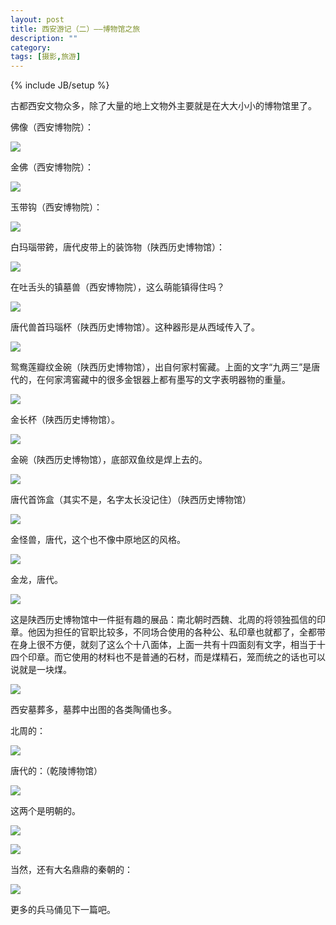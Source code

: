 ```yaml
---
layout: post
title: 西安游记（二）——博物馆之旅
description: ""
category:
tags: [摄影,旅游]
---
```


{% include JB/setup %}

古都西安文物众多，除了大量的地上文物外主要就是在大大小小的博物馆里了。

佛像（西安博物院）：

![](http://o9si8u3ts.bkt.clouddn.com/2017-07-04-_IGP1832.jpg)

金佛（西安博物院）：

![](http://o9si8u3ts.bkt.clouddn.com/2017-07-04-_IGP1836.jpg)

玉带钩（西安博物院）：

![](http://o9si8u3ts.bkt.clouddn.com/2017-07-04-_IGP1840.jpg)

白玛瑙带銙，唐代皮带上的装饰物（陕西历史博物馆）：

![](http://o9si8u3ts.bkt.clouddn.com/2017-07-04-_IGP1902.jpg)

在吐舌头的镇墓兽（西安博物院），这么萌能镇得住吗？

![](http://o9si8u3ts.bkt.clouddn.com/2017-07-04-_IGP1848.jpg)

唐代兽首玛瑙杯（陕西历史博物馆）。这种器形是从西域传入了。

![](http://o9si8u3ts.bkt.clouddn.com/2017-07-04-_IGP1903.jpg)

鸳鸯莲瓣纹金碗（陕西历史博物馆），出自何家村窖藏。上面的文字“九两三”是唐代的，在何家湾窖藏中的很多金银器上都有墨写的文字表明器物的重量。

![](http://o9si8u3ts.bkt.clouddn.com/2017-07-04-_IGP1905.jpg)

金长杯（陕西历史博物馆）。

![](http://o9si8u3ts.bkt.clouddn.com/2017-07-04-_IGP1906.jpg)

金碗（陕西历史博物馆），底部双鱼纹是焊上去的。

![](http://o9si8u3ts.bkt.clouddn.com/2017-07-04-_IGP1908.jpg)

唐代首饰盒（其实不是，名字太长没记住）（陕西历史博物馆）

![](http://o9si8u3ts.bkt.clouddn.com/2017-07-04-_IGP1909.jpg)

金怪兽，唐代，这个也不像中原地区的风格。

![](http://o9si8u3ts.bkt.clouddn.com/2017-07-04-_IGP1931.jpg)

金龙，唐代。

![](http://o9si8u3ts.bkt.clouddn.com/2017-07-04-_IGP1938.jpg)

这是陕西历史博物馆中一件挺有趣的展品：南北朝时西魏、北周的将领独孤信的印章。他因为担任的官职比较多，不同场合使用的各种公、私印章也就都了，全都带在身上很不方便，就刻了这么个十八面体，上面一共有十四面刻有文字，相当于十四个印章。而它使用的材料也不是普通的石材，而是煤精石，笼而统之的话也可以说就是一块煤。

![](http://o9si8u3ts.bkt.clouddn.com/2017-07-04-_IGP1935.jpg)

西安墓葬多，墓葬中出图的各类陶俑也多。

北周的：

![](http://o9si8u3ts.bkt.clouddn.com/2017-07-04-_IGP1933.jpg)

唐代的：（乾陵博物馆）

![](http://o9si8u3ts.bkt.clouddn.com/2017-07-04-_IGP2019.jpg)

这两个是明朝的。

![](http://o9si8u3ts.bkt.clouddn.com/2017-07-04-_IGP1940.jpg)

![](http://o9si8u3ts.bkt.clouddn.com/2017-07-04-_IGP1941.jpg)

当然，还有大名鼎鼎的秦朝的：

![](http://o9si8u3ts.bkt.clouddn.com/2017-07-04-_IGP2050.jpg)

更多的兵马俑见下一篇吧。





